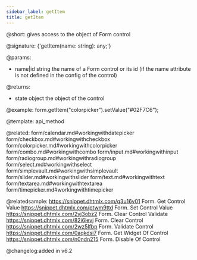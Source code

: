 ```yaml
---
sidebar_label: getItem
title: getItem
---          
```


@short: gives access to the object of Form control

@signature: {'getItem(name: string): any;'}

@params:
- name|id	string		the name of a Form control or its id (if the name attribute is not defined in the config of the control)

@returns:
- state 		object		the object of the control

@example:
form.getItem("colorpicker").setValue("#02F7C6");

@template: api_method

@related: 
form/calendar.md#workingwithdatepicker
form/checkbox.md#workingwithcheckbox
form/colorpicker.md#workingwithcolorpicker
form/combo.md#workingwithcombo
form/input.md#workingwithinput
form/radiogroup.md#workingwithradiogroup
form/select.md#workingwithselect
form/simplevault.md#workingwithsimplevault
form/slider.md#workingwithslider
form/text.md#workingwithtext
form/textarea.md#workingwithtextarea
form/timepicker.md#workingwithtimepicker

@relatedsample: 
https://snippet.dhtmlx.com/q3u16v01	Form. Get Control Value
https://snippet.dhtmlx.com/ptwm9ttd	Form. Set Control Value
https://snippet.dhtmlx.com/2yj3obz2	Form. Clear Control Validate
https://snippet.dhtmlx.com/82i6levj	Form. Clear Control
https://snippet.dhtmlx.com/2wz5lfbp	Form. Validate Control
https://snippet.dhtmlx.com/0aqkdsi7	Form. Get Widget Of Control
https://snippet.dhtmlx.com/n0ndn215	Form. Disable Of Control

@changelog:added in v6.2 
